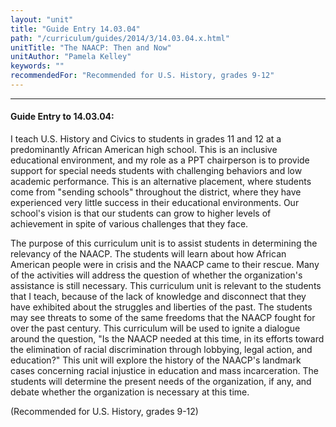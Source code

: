 ```yaml
---
layout: "unit"
title: "Guide Entry 14.03.04"
path: "/curriculum/guides/2014/3/14.03.04.x.html"
unitTitle: "The NAACP: Then and Now"
unitAuthor: "Pamela Kelley"
keywords: ""
recommendedFor: "Recommended for U.S. History, grades 9-12"
---
```

<body>
<hr/>
<h4>
Guide Entry to 14.03.04:
</h4>
<p>
I teach U.S. History and Civics to students in grades 11 and 12 at a predominantly African American high school. This is an inclusive educational environment, and my role as a PPT chairperson is to provide support for special needs students with challenging behaviors and low academic performance.  This is an alternative placement, where students come from "sending schools" throughout the district, where they have experienced very little success in their educational environments. Our school's vision is that our students can grow to higher levels of achievement in spite of various challenges that they face.
</p>
<p>
The purpose of this curriculum unit is to assist students in determining the relevancy of the NAACP. The students will learn about how African American people were in crisis and the NAACP came to their rescue. Many of the activities will address the question of whether the organization's assistance is still necessary. This curriculum unit is relevant to the students that I teach, because of the lack of knowledge and disconnect that they have exhibited about the struggles and liberties of the past. The students may see threats to some of the same freedoms that the NAACP fought for over the past century. This curriculum will be used to ignite a dialogue around the question, "Is the NAACP needed at this time, in its efforts toward the elimination of racial discrimination through lobbying, legal action, and education?" This unit will explore the history of the NAACP's landmark cases concerning racial injustice in education and mass incarceration. The students will determine the present needs of the organization, if any, and debate whether the organization is necessary at this time.
</p>
<p>
(Recommended for U.S. History, grades 9-12)
<b>
</b>
</p>
</body>